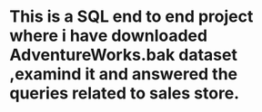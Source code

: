 # This is a SQL end to end project where i have downloaded AdventureWorks.bak dataset ,examind it and answered the queries related to sales store.
